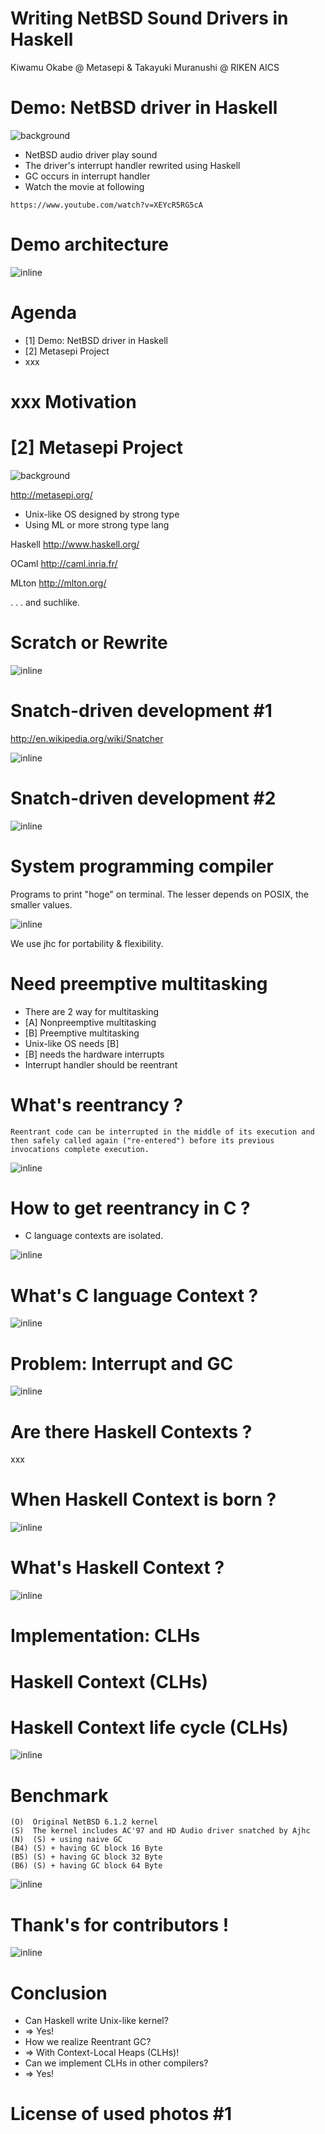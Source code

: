 # Writing NetBSD Sound Drivers in Haskell

Kiwamu Okabe @ Metasepi & Takayuki Muranushi @ RIKEN AICS

# Demo: NetBSD driver in Haskell
![background](img/netbsd.png)

* NetBSD audio driver play sound
* The driver's interrupt handler rewrited using Haskell
* GC occurs in interrupt handler
* Watch the movie at following

~~~
https://www.youtube.com/watch?v=XEYcR5RG5cA
~~~

# Demo architecture

![inline](draw/demo_arch_netbsd.png)

# Agenda

* [1] Demo: NetBSD driver in Haskell
* [2] Metasepi Project
* xxx

# xxx Motivation

# [2] Metasepi Project

![background](img/metasepi.png)

http://metasepi.org/

* Unix-like OS designed by strong type
* Using ML or more strong type lang

Haskell http://www.haskell.org/

OCaml http://caml.inria.fr/

MLton http://mlton.org/

. . . and suchlike.

# Scratch or Rewrite

![inline](draw/need_unixlike_kern.png)

# Snatch-driven development #1

http://en.wikipedia.org/wiki/Snatcher

![inline](draw/snatch-system.png)

# Snatch-driven development #2

![inline](draw/2012-12-27-arafura_design.png)

# System programming compiler

Programs to print "hoge" on terminal. The lesser depends on POSIX, the smaller values.

![inline](img/compare_compiler_ats.png)

We use jhc for portability & flexibility.

# Need preemptive multitasking

* There are 2 way for multitasking
* [A] Nonpreemptive multitasking
* [B] Preemptive multitasking
* Unix-like OS needs [B]
* [B] needs the hardware interrupts
* Interrupt handler should be reentrant

# What's reentrancy ?

~~~
Reentrant code can be interrupted in the middle of its execution and then safely called again ("re-entered") before its previous invocations complete execution.
~~~

![inline](draw/reentrant.png)

# How to get reentrancy in C ?

* C language contexts are isolated.

![inline](draw/context_switch.png)

# What's C language Context ?

![inline](draw/context_c.png)

# Problem: Interrupt and GC

![inline](draw/switch_ongc.png)

# Are there Haskell Contexts ?

xxx

# When Haskell Context is born ?

![inline](draw/define_haskell_context.png)

# What's Haskell Context ?

![inline](draw/context_haskell.png)

# Implementation: CLHs
# Haskell Context (CLHs)
# Haskell Context life cycle (CLHs)

![inline](draw/arena_lifecycle.png)

# Benchmark

~~~
(O)  Original NetBSD 6.1.2 kernel
(S)  The kernel includes AC'97 and HD Audio driver snatched by Ajhc
(N)  (S) + using naive GC
(B4) (S) + having GC block 16 Byte
(B5) (S) + having GC block 32 Byte
(B6) (S) + having GC block 64 Byte
~~~

![inline](img/arafura-s1_benchmark.png)

# Thank's for contributors !

![inline](draw/contributors.png)

# Conclusion

* Can Haskell write Unix-like kernel?
* => Yes!
* How we realize Reentrant GC?
* => With Context-Local Heaps (CLHs)!
* Can we implement CLHs in other compilers?
* => Yes!

# License of used photos #1

~~~
~~~
